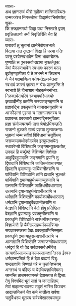 व्यासः-   
अथ ज्ञानप्लवं धीरो गृहीत्वा शान्तिमास्थितः  
उन्मज्जंश्च निमज्जंश्च विद्यामेवाभिसंश्रयेत्  
शुकः-   
किं तज्ज्ञानमथो विद्या यथा निस्तरते द्वयम्  
प्रवृत्तिलक्षणो धर्मो निवृत्तिरिति चैव हि  
व्यासः-   
पारावर्यं तु भूतानां ज्ञानेनैवोपलभ्यते  
विद्यया तात दृष्टानां विद्या हि परमा गतिः  
यस्तु पश्येत्स्वभावेन विना भावमचेतनः  
पुष्णाति स पुनस्सर्वान्प्रज्ञया मुक्तहेतुकः  
येषां चैकान्तभावेन स्वभावः कारणं मतम्  
दूर्वातृणबृसीका ये ते लभन्ते न किञ्चन  
ये चैनं पक्षमाश्रित्य वर्तयन्तेऽल्पचेतसः  
स्वभावं कारणं ज्ञात्वा न श्रेयः प्राप्नुवन्ति ते  
स्वभावो हि विनाशाय मोहकर्ममनोभवः  
निरुक्तमेतयोरेवं स्वभावपरिभावयोः  
कृष्यादीनीह कर्माणि सस्यसङ्गहणानि च  
प्रज्ञावद्भिः प्रक्लृप्तानि यानासनगृहाणि च  
आक्रीडानां गृहाणां च गतानामगतस्य च  
प्रज्ञावन्तः प्रवक्तारो ज्ञानवद्भिरनुष्ठिताः  
प्रज्ञा संयोजयत्यर्थैः प्रज्ञा श्रेयोऽधिगच्छति  
राजानो भुञ्जते राज्यं प्रज्ञया तुल्यलक्षणाः  
भूतानां जन्म सर्वेषां विविधानां चतुर्विधम्  
जराय्वण्डमथोद्भेदस्वेद इत्युपलक्षयेत्  
स्थावरेभ्यो विशिष्टानि जङ्गमान्युपलक्षयेत्  
उपपन्नं हि यच्छ्रेष्ठं विशिष्येत विशेषतः  
आहुर्द्विबहुपादानि जङ्गमानि द्वयानि तु  
द्विपादानि विशिष्टानि जातिधर्मावधारणात्  
द्विपदानि द्वयान्याहुः पार्थिवानीतराणि च  
पार्थिवानि विशिष्टानि तानि ह्यन्नानि भुञ्जते  
पार्थिवानि द्वयान्याहुर्मध्यमान्युत्तमानि च  
उत्तमानि विशिष्टानि जातिधर्मोपधारणात्  
उत्तमानि द्वयान्याहुर्धर्मज्ञानीतराणि च  
धर्मज्ञानि विशिष्टानि कार्याकार्योपधारणात्  
धर्मज्ञानि द्वयान्याहुर्वेदज्ञानीतराणि च  
वेदज्ञानि विशिष्टानि वेदो ह्येषु प्रतिष्ठितः  
वेदज्ञानि द्वयान्याहुः प्रवक्तॄणीतराणि च  
प्रवक्तॄणि विशिष्टानि सर्वधर्मोपधारणात्  
विज्ञायन्ते हि यैर्वेदास्सहधर्मफलक्रियाः  
सयज्ञास्सकला वेदाः प्रवक्तृष्वभिनिस्सृताः  
प्रवक्तॄणि द्वयान्याहुरात्मज्ञानीतराणि च  
आत्मज्ञानि विशिष्टानि जन्माजन्मोपधारणात्  
धर्मद्वयं हि यो वेद सर्वज्ञस्सर्वधर्मवित्  
सत्याशीस्सत्यसङ्कल्पस्सत्यक्षान्तिस्स ईश्वरः  
धर्मज्ञानप्रतिष्ठं हि तं देवा ब्राह्मणं विदुः  
शब्दब्रह्मणि निष्णातं परे च कृतनिश्चयम्  
अन्तस्थं च बहिष्ठं च येऽधियज्ञाधिदैवतम्  
जानन्ति तान्नमस्यामस्ते देवास्तात ते द्विजाः  
तेषु विश्वमिदं भूतं साग्रं च जगदाहितम्  
तेषां माहात्म्यभावस्य सदृशं नास्ति किञ्चन  
आद्यन्तनिधनं चैव कर्म चातीत्य सर्वशः  
चतुर्विधस्य भूतस्य सर्वस्येशास्स्वयम्भुवः   
